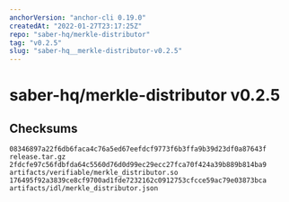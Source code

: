 ```yaml
---
anchorVersion: "anchor-cli 0.19.0"
createdAt: "2022-01-27T23:17:25Z"
repo: "saber-hq/merkle-distributor"
tag: "v0.2.5"
slug: "saber-hq__merkle-distributor-v0.2.5"
---
```

# saber-hq/merkle-distributor v0.2.5
## Checksums
```
08346897a22f6db6faca4c76a5ed67eefdcf9773f6b3ffa9b39d23df0a87643f  release.tar.gz
2fdcfe97c56fdbfda64c5560d76d0d99ec29ecc27fca70f424a39b889b814ba9  artifacts/verifiable/merkle_distributor.so
176495f92a3839ce8cf9700ad1fde7232162c0912753cfcce59ac79e03873bca  artifacts/idl/merkle_distributor.json
```
